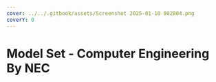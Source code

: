 ```yaml
---
cover: ../../.gitbook/assets/Screenshot 2025-01-10 002804.png
coverY: 0
---
```


# Model Set - Computer Engineering By NEC

